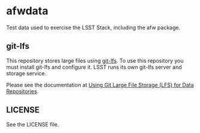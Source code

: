 afwdata
=======

Test data used to exercise the LSST Stack, including the afw package.


git-lfs
-------

This repository stores large files using [git-lfs](https://git-lfs.github.com/). To use this repository you must install git-lfs and configure it. LSST runs its own git-lfs server and storage service.

Please see the documentation at [Using Git Large File Storage (LFS) for Data Repositories](http://developer.lsst.io/en/latest/tools/git_lfs.html).


LICENSE
-------

See the LICENSE file.
